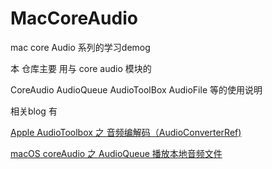 # MacCoreAudio
mac core Audio 系列的学习demog

本 仓库主要 用与 core audio 模块的

CoreAudio 
AudioQueue
AudioToolBox
AudioFile
等的使用说明

相关blog 有

[Apple AudioToolbox 之 音频编解码（AudioConverterRef)](http://t.csdn.cn/RA9dv)


[macOS coreAudio 之 AudioQueue 播放本地音频文件](https://blog.csdn.net/goldWave01/article/details/131834259?spm=1001.2014.3001.5502)
